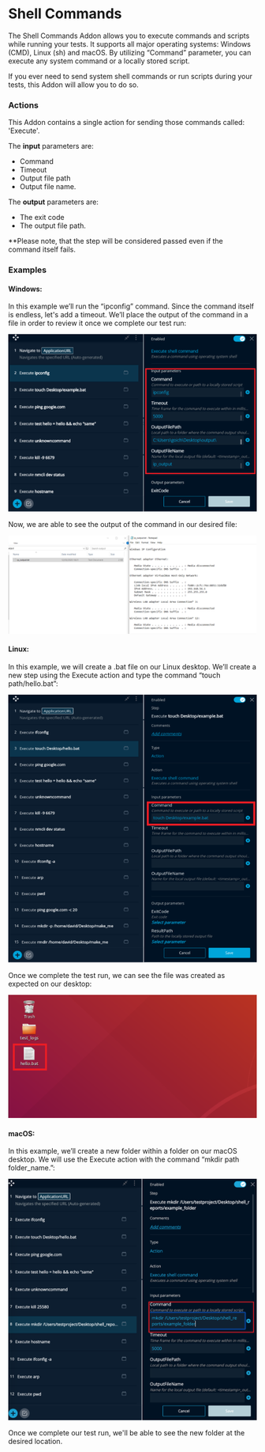 # Shell Commands

The Shell Commands Addon allows you to execute commands and scripts while running your tests. It supports all major operating systems: Windows \(CMD\), Linux \(sh\) and macOS. By utilizing “Command” parameter, you can execute any system command or a locally stored script.

If you ever need to send system shell commands or run scripts during your tests, this Addon will allow you to do so.

### **Actions**

This Addon contains a single action for sending those commands called: 'Execute'.

The **input** parameters are: 

* Command 
* Timeout
* Output file path
* Output file name.

The **output** parameters are: 

* The exit code
* The output file path.

\*\*Please note, that the step will be considered passed even if the command itself fails.

### **Examples**

#### **Windows:**

In this example we’ll run the “ipconfig” command. Since the command itself is endless, let's add a timeout. We’ll place the output of the command in a file in order to review it once we complete our test run:

![Execute Shell Command Action in the TestProject Recorder Step Widget](../../.gitbook/assets/shell-commands-addon-windows1.png)

Now, we are able to see the output of the command in our desired file:

![Output of the Command](../../.gitbook/assets/shell-commands-addon-windows2.png)

#### **Linux:**

In this example, we will create a .bat file on our Linux desktop. We’ll create a new step using the Execute action and type the command “touch path/hello.bat”:

![Execute Shell Command Action in the TestProject Recorder Step Widget](../../.gitbook/assets/shell-commands-addon-linux1.png)

Once we complete the test run, we can see the file was created as expected on our desktop:

![.bat file on our Linux desktop](../../.gitbook/assets/shell-commands-addon-linux2.png)

#### **macOS:**

In this example, we’ll create a new folder within a folder on our macOS desktop. We will use the Execute action with the command “mkdir path folder\_name.”:

![Execute Shell Command Action in the TestProject Recorder Step Widget](../../.gitbook/assets/shell-commands-addon-macos1.png)

Once we complete our test run, we'll be able to see the new folder at the desired location.




